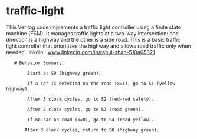 # traffic-light
This Verilog code implements a traffic light controller using a finite state machine (FSM). It manages traffic lights at a two-way intersection: one direction is a highway and the other is a side road. This is a basic traffic light controller that prioritizes the highway and allows road traffic only when needed.
linkdln : www.linkedin.com/in/rahul-shah-510a05321

     


       # Behavior Summary:
 
            Start at S0 (highway green).

            If a car is detected on the road (x=1), go to S1 (yellow highway).

            After 3 clock cycles, go to S2 (red-red safety).

            After 2 clock cycles, go to S3 (road green).

            If no car on road (x=0), go to S4 (road yellow).

           After 3 clock cycles, return to S0 (highway green).
